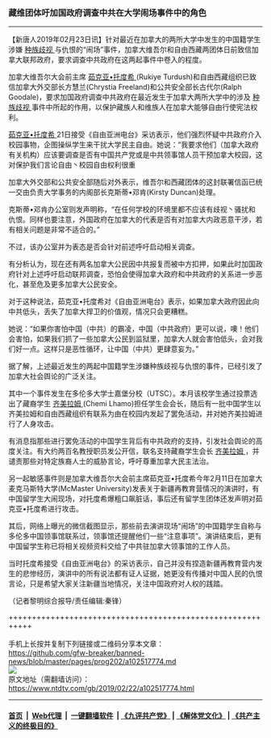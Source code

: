 ### 藏维团体吁加国政府调查中共在大学闹场事件中的角色
------------------------

<div class="post_content">
 <p>
  【新唐人2019年02月23日讯】针对最近在加拿大的两所大学中发生的中国籍学生涉嫌
  <a href="https://www.ntdtv.com/gb/种族歧视.htm">
   种族歧视
  </a>
  与仇恨的“闹场”事件，加拿大维吾尔和自由西藏两团体日前致信加拿大联邦政府，要求调查中共政府在这两起事件中卷入的程度。
 </p>
 <p>
  加拿大维吾尔大会前主席
  <a href="https://www.ntdtv.com/gb/茹克亚•托度希.htm">
   茹克亚•托度希
  </a>
  (Rukiye Turdush)和自由西藏组织已致信加拿大外交部长方慧兰(Chrystia Freeland)和公共安全部长古代尔(Ralph Goodale)，要求加国政府调查中共政府在最近发生于加拿大两所大学中的涉及
  <a href="https://www.ntdtv.com/gb/种族歧视.htm">
   种族歧视
  </a>
  事件中所起的作用，以保护藏族人和维族人在加拿大能够自由行使宪法权利。
 </p>
 <p>
  <a href="https://www.ntdtv.com/gb/茹克亚•托度希.htm">
   茹克亚•托度希
  </a>
  21日接受《自由亚洲电台》采访表示，他们强烈怀疑中共政府介入校园事物，企图操纵学生来干扰大学民主自由。她说：“我要求他们（加拿大政府有关机构）应该要调查是否有中国共产党或是中共领事馆人员干预加拿大校园，这对保护我们言论自由丶校园自由权利很重
 </p>
 <p>
  加拿大外交部和公共安全部随后对外表示，维吾尔和西藏团体的这封联署信函已统一交由负责大学事务的内阁部长克斯蒂•邓肯(Kirsty Duncan)处理。
 </p>
 <p>
  克斯蒂•邓肯办公室则发声明称，“在任何学校的环境里都不应该有歧视丶骚扰和仇恨。同样也要注意，外国政府在加拿大的代表是否有对加拿大内政恶意干涉，若有相关问题是非常不适合的。”
 </p>
 <p>
  不过，该办公室并为表态是否会针对前述呼吁启动相关调查。
 </p>
 <p>
  有分析认为，现在还有两名加拿大公民因中共报复而被中方扣押，如果此时加国政府针对上述呼吁启动联邦调查，恐怕会使得加拿大政府和中共政府的关系进一步恶化，甚至危及更多加拿大公民安全。
 </p>
 <p>
  对于这种说法，茹克亚•托度希对《自由亚洲电台》表示，如果加拿大政府因此向中共低头，丢失了加拿大捍卫的价值观，情况只会更糟糕。
 </p>
 <p>
  她说：“如果你害怕中国（中共）的霸凌，中国（中共政府）更可以说，噢！他们会害怕，如果我们抓了一些加拿大公民到监狱里，加拿大人就会害怕低头，会对我们好一点。这样只是恶性循环，让中国（中共）更肆意妄为。”
 </p>
 <p>
  据了解，上述最近发生的两起中国籍学生涉嫌种族歧视与仇恨的事件，已经引发了加拿大社会舆论的广泛关注。
 </p>
 <p>
  其中一个事件发生在多伦多大学士嘉堡分校（UTSC）。本月该校学生通过投票选出了藏裔学生
  <a href="https://www.ntdtv.com/gb/齐美拉姆.htm">
   齐美拉姆
  </a>
  (Chemi Lhamo)担任学生会会长，随后有一批中国学生以齐美拉姆和自由西藏组织有联系为由在校园内发起了罢免活动，并对她齐美拉姆进行了人身攻击。
 </p>
 <p>
  有消息指那些进行罢免活动的中国学生背后有中共政府的支持，引发社会舆论的高度关注。有大约两百名教授职员发公开信，联名支持藏裔学生会长
  <a href="https://www.ntdtv.com/gb/齐美拉姆.htm">
   齐美拉姆
  </a>
  ，并谴责那些对特定族裔人士的威胁言论，呼吁尊重加拿大民主法治。
 </p>
 <p>
  另一起敏感事件则是加拿大维吾尔大会前主席茹克亚•托度希今年2月11日在加拿大麦克马斯特大学(McMaster University)发表关于新疆再教育营情况的演讲时，有中国留学生大闹现场，对托度希爆粗口飙脏话，事后还有留学生团体还发声明对茹克亚•托度希进行攻击。
 </p>
 <p>
  其后，网络上曝光的微信截图显示，那些前去演讲现场“闹场”的中国籍学生自称与多伦多中国领事馆联系过，领事馆还提醒他们一些“注意事项”。演讲结束后，更有中国留学生称已将相关视频资料交给了中共驻加拿大领事馆的工作人员。
 </p>
 <p>
  当时托度希接受《自由亚洲电台》的采访表示，自己并没有捏造新疆再教育营内发生的悲惨经历，演讲中的所有说法都有证人证据，她更没有传播对中国人民的仇恨言论，只是希望大家关注新疆当地情况，关注中国政府对人权的践踏。
 </p>
 <p>
  （记者黎明综合报导/责任编辑:秦锋）
 </p>
 <div class="single_ad">
 </div>
</div>

+++++++++++++++++++++++++++++++++++++++++++++++++++++++++++<br/><br/>
手机上长按并复制下列链接或二维码分享本文章：<br/>
https://github.com/gfw-breaker/banned-news/blob/master/pages/prog202/a102517774.md <br/>
<a href='https://github.com/gfw-breaker/banned-news/blob/master/pages/prog202/a102517774.md'><img src='https://github.com/gfw-breaker/banned-news/blob/master/pages/prog202/a102517774.md.png'/></a> <br/>
原文地址（需翻墙访问）：https://www.ntdtv.com/gb/2019/02/22/a102517774.html


------------------------
#### [首页](https://github.com/gfw-breaker/banned-news/blob/master/README.md) &nbsp;|&nbsp; [Web代理](https://github.com/labour-camp/helloworld) &nbsp;|&nbsp; [一键翻墙软件](https://github.com/gfw-breaker/nogfw/blob/master/README.md) &nbsp;| [《九评共产党》](https://github.com/gfw-breaker/9ping.md/blob/master/README.md#九评之一评共产党是什么) | [《解体党文化》](https://github.com/gfw-breaker/jtdwh.md/blob/master/README.md) | [《共产主义的终极目的》](https://github.com/gfw-breaker/gczydzjmd.md/blob/master/README.md)

